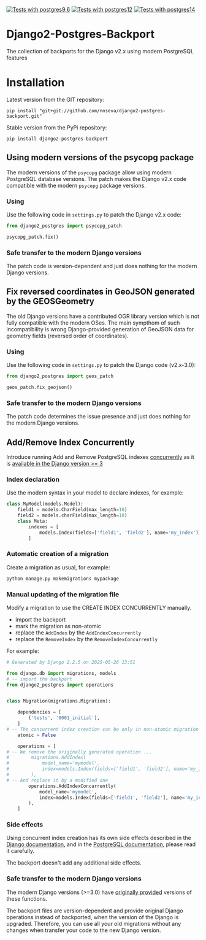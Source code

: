 [![Tests with postgres9.6](https://github.com/nnseva/django2-postgres-backport/actions/workflows/test-postgres9.yml/badge.svg)](https://github.com/nnseva/django2-postgres-backport/actions/workflows/test-postgres9.yml)
[![Tests with postgres12](https://github.com/nnseva/django2-postgres-backport/actions/workflows/test-postgres12.yml/badge.svg)](https://github.com/nnseva/django2-postgres-backport/actions/workflows/test-postgres12.yml)
[![Tests with postgres14](https://github.com/nnseva/django2-postgres-backport/actions/workflows/test-postgres14.yml/badge.svg)](https://github.com/nnseva/django2-postgres-backport/actions/workflows/test-postgres14.yml)

# Django2-Postgres-Backport

The collection of backports for the Django v2.x using modern PostgreSQL features

# Installation

Latest version from the GIT repository:

    pip install "git+git://github.com/nnseva/django2-postgres-backport.git"

Stable version from the PyPi repository:

    pip install django2-postgres-backport

## Using modern versions of the psycopg package

The modern versions of the `psycopg` package allow using modern PostgreSQL database versions.
The patch makes the Django v2.x code compatible with the modern `psycopg` package versions.

### Using

Use the following code in `settings.py` to patch the Django v2.x code:

```python
from django2_postgres import psycopg_patch

psycopg_patch.fix()
```

### Safe transfer to the modern Django versions

The patch code is version-dependent and just does nothing for the modern Django versions.

## Fix reversed coordinates in GeoJSON generated by the GEOSGeometry

The old Django versions have a contributed OGR library version which is not fully compatible
with the modern OSes. The main sympthom of such incompatibility is wrong Django-provided
generation of GeoJSON data for geometry fields (reversed order of coordinates).

### Using

Use the following code in `settings.py` to patch the Django code (v2.x-3.0):

```python
from django2_postgres import geos_patch

geos_patch.fix_geojson()
```

### Safe transfer to the modern Django versions

The patch code determines the issue presence and just does nothing for the modern Django versions.

## Add/Remove Index Concurrently

Introduce running Add and Remove PostgreSQL indexes [concurrently](https://www.postgresql.org/docs/current/sql-createindex.html#SQL-CREATEINDEX-CONCURRENTLY)
as it is [available in the Django version >= 3](https://docs.djangoproject.com/en/dev/ref/contrib/postgres/operations/#concurrent-index-operations)

### Index declaration

Use the modern syntax in your model to declare indexes, for example:

```python
class MyModel(models.Model):
    field1 = models.CharField(max_length=10)
    field2 = models.charField(max_length=10)
    class Meta:
        indexes = [
            models.Index(fields=['field1', 'field2'], name='my_index'),
        ]
```

### Automatic creation of a migration

Create a migration as usual, for example:

```sh
python manage.py makemigrations mypackage
```

### Manual updating of the migration file

Modify a migration to use the CREATE INDEX CONCURRENTLY manually.

- import the backport
- mark the migration as non-atomic
- replace the `AddIndex` by the `AddIndexConcurrently`
- replace the `RemoveIndex` by the `RemoveIndexConcurrently`

For example:

```python
# Generated by Django 2.2.5 on 2025-05-26 13:51

from django.db import migrations, models
# -- import the backport
from django2_postgres import operations


class Migration(migrations.Migration):

    dependencies = [
        ('tests', '0001_initial'),
    ]
# -- The concurrent index creation can be only in non-atomic migration
    atomic = False

    operations = [
# -- We remove the originally generated operation ...
#        migrations.AddIndex(
#            model_name='mymodel',
#            index=models.Index(fields=['field1', 'field2'], name='my_index'),
#        ),
# -- And replace it by a modified one
        operations.AddIndexConcurrently(
            model_name='mymodel',
            index=models.Index(fields=['field1', 'field2'], name='my_index'),
        ),
    ]

```

### Side effects

Using concurrent index creation has its own side effects described in the
[Django documentation](https://docs.djangoproject.com/en/dev/ref/contrib/postgres/operations/#concurrent-index-operations), and
in the [PostgreSQL documentation](https://www.postgresql.org/docs/current/sql-createindex.html#SQL-CREATEINDEX-CONCURRENTLY),
please read it carefully.

The backport doesn't add any additional side effects.

### Safe transfer to the modern Django versions

The modern Django versions (>=3.0) have
[originally provided](https://docs.djangoproject.com/en/dev/ref/contrib/postgres/operations/#concurrent-index-operations)
versions of these functions.

The backport files are version-dependent and provide original Django operations instead of backported, when the version of the Django is upgraded.
Therefore, you can use all your old migrations without any changes when transfer your code to the new Django version.
